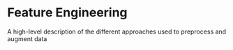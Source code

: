 # Feature Engineering

A high-level description of the different approaches used to preprocess and augment data

